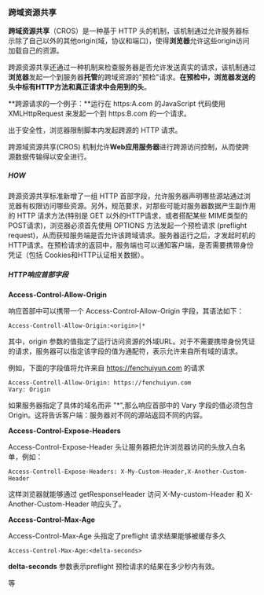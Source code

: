 ### 跨域资源共享

**跨域资源共享**（CROS）是一种基于 HTTP 头的机制，该机制通过允许服务器标示除了自己以外的其他origin(域，协议和端口)，使得**浏览器**允许这些origin访问加载自己的资源。

跨源资源共享还通过一种机制来检查服务器是否允许发送真实的请求，该机制通过**浏览器**发起一个到服务器**托管**的跨域资源的"预检"请求。**在预检中，浏览器发送的头中标有HTTP方法和真正请求中会用到的头**。



**跨源请求的一个例子：**运行在 https:A.com 的JavaScript 代码使用 XMLHttpRequest 来发起一个到 https:B.com 的一个请求。

出于安全性，浏览器限制脚本内发起跨源的 HTTP 请求。

跨源域资源共享(CROS) 机制允许**Web应用服务器**进行跨源访问控制，从而使跨源数据传输得以安全进行。



##### HOW

跨源资源共享标准新增了一组 HTTP 首部字段，允许服务器声明哪些源站通过浏览器有权限访问哪些资源。另外，规范要求，对那些可能对服务器数据产生副作用的 HTTP 请求方法(特别是 GET 以外的HTTP请求，或者搭配某些 MIME类型的POST请求)，浏览器必须首先使用 OPTIONS 方法发起一个预检请求 (preflight request)，从而获知服务端是否允许该跨域请求。服务器运行之后，才发起时机的HTTP请求。在预检请求的返回中，服务端也可以通知客户端，是否需要携带身份凭证（包括 Cookies和HTTP认证相关数据）。



##### HTTP响应首部字段

**Access-Control-Allow-Origin**

响应首部中可以携带一个 Access-Control-Allow-Origin 字段，其语法如下：

```
Access-Controll-Allow-Origin:<origin>|*
```

其中，origin 参数的值指定了运行访问资源的外域URL。对于不需要携带身份凭证的请求，服务器可以指定该字段的值为通配符，表示允许来自所有域的请求。

例如，下面的字段值将允许来自 https://fenchuiyun.com 的请求

```
Access-Controll-Allow-Origin: https://fenchuiyun.com
Vary: Origin
```

如果服务器指定了具体的域名而非  "*",那么响应首部中的 Vary 字段的值必须包含 Origin。这将告诉客户端：服务器对不同的源站返回不同的内容。



**Access-Control-Expose-Headers**

Access-Control-Expose-Header 头让服务器把允许浏览器访问的头放入白名单，例如：

```
Access-Controll-Expose-Headers: X-My-Custom-Header,X-Another-Custom-Header
```

这样浏览器就能够通过 getResponseHeader 访问 X-My-custom-Header 和 X-Another-Custom-Header 响应头了。



**Access-Control-Max-Age**

Access-Control-Max-Age 头指定了preflight 请求结果能够被缓存多久

```
Access-Control-Max-Age:<delta-seconds>
```

**delta-seconds** 参数表示preflight 预检请求的结果在多少秒内有效。



等

[跨源资源共享(CROS)]: https://developer.mozilla.org/zh-CN/docs/Web/HTTP/CORS#http_%E5%93%8D%E5%BA%94%E9%A6%96%E9%83%A8%E5%AD%97%E6%AE%B5

